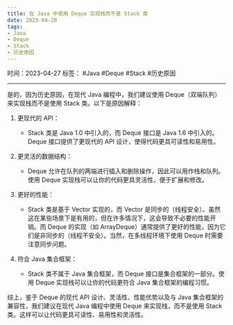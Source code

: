```yaml
---
title: 在 Java 中使用 Deque 实现栈而不是 Stack 类
date: 2023-04-28
tags: 
- Java 
- Deque 
- Stack 
- 历史原因
---
```


时间：2023-04-27
标签： #Java #Deque #Stack #历史原因

---

是的，因为历史原因，在现代 Java 编程中，我们建议使用 Deque（双端队列）来实现栈而不是使用 Stack 类。以下是原因解释：

1. 更现代的 API：
   - Stack 类是 Java 1.0 中引入的，而 Deque 接口是 Java 1.6 中引入的。Deque 接口提供了更现代的 API 设计，使得代码更具可读性和易用性。

2. 更灵活的数据结构：
   - Deque 允许在队列的两端进行插入和删除操作，因此可以用作栈和队列。使用 Deque 实现栈可以让你的代码更具灵活性，便于扩展和修改。

3. 更好的性能：
   - Stack 类是基于 Vector 实现的，而 Vector 是同步的（线程安全）。虽然这在某些场景下是有用的，但在许多情况下，这会导致不必要的性能开销。而 Deque 的实现（如 ArrayDeque）通常提供了更好的性能，因为它们是非同步的（线程不安全）。当然，在多线程环境下使用 Deque 时需要注意同步问题。

4. 符合 Java 集合框架：
   - Stack 类不属于 Java 集合框架，而 Deque 接口是集合框架的一部分。使用 Deque 实现栈可以让你的代码更符合 Java 集合框架的编程习惯。

综上，鉴于 Deque 的现代 API 设计、灵活性、性能优势以及与 Java 集合框架的兼容性，我们建议在现代 Java 编程中使用 Deque 来实现栈，而不是使用 Stack 类。这样可以让代码更具可读性、易用性和灵活性。